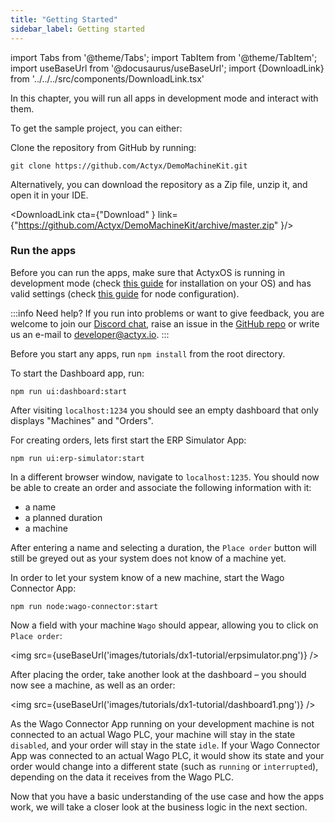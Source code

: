 ```yaml
---
title: "Getting Started"
sidebar_label: Getting started
---
```


import Tabs from '@theme/Tabs';
import TabItem from '@theme/TabItem';
import useBaseUrl from '@docusaurus/useBaseUrl';
import {DownloadLink} from '../../../src/components/DownloadLink.tsx'

In this chapter, you will run all apps in development mode and interact with them.

To get the sample project, you can either:

Clone the repository from GitHub by running:

```text
git clone https://github.com/Actyx/DemoMachineKit.git
```

Alternatively, you can download the repository as a Zip file, unzip it, and open it in your IDE.

<DownloadLink cta={"Download" } link={"https://github.com/Actyx/DemoMachineKit/archive/master.zip" }/>

### Run the apps

Before you can run the apps, make sure that ActyxOS is running in development mode (check [this guide](https://developer.actyx.com/docs/os/getting-started/installation) for installation on your OS) and has valid settings (check [this guide](https://developer.actyx.com/docs/learn-actyx/tutorial#configure-your-nodes) for node configuration).

:::info Need help?
If you run into problems or want to give feedback, you are welcome to join our [Discord chat](https://discord.gg/262yJhc), raise an issue in the [GitHub repo](https://github.com/Actyx/DemoMachineKit/issues) or write us an e-mail to developer@actyx.io.
:::

Before you start any apps, run `npm install` from the root directory.

To start the Dashboard app, run:

```text
npm run ui:dashboard:start
```

After visiting `localhost:1234` you should see an empty dashboard that only displays "Machines" and "Orders".

For creating orders, lets first start the ERP Simulator App:

```text
npm run ui:erp-simulator:start
```

In a different browser window, navigate to `localhost:1235`. You should now be able to create an order and associate the following information with it:

- a name
- a planned duration
- a machine

After entering a name and selecting a duration, the `Place order` button will still be greyed out as your system does not know of a machine yet.

In order to let your system know of a new machine, start the Wago Connector App:

```text
npm run node:wago-connector:start
```

Now a field with your machine `Wago` should appear, allowing you to click on `Place order`:

<img src={useBaseUrl('images/tutorials/dx1-tutorial/erpsimulator.png')} />

After placing the order, take another look at the dashboard – you should now see a machine, as well as an order:

<img src={useBaseUrl('images/tutorials/dx1-tutorial/dashboard1.png')} />

As the Wago Connector App running on your development machine is not connected to an actual Wago PLC, your machine will stay in the state `disabled`, and your order will stay in the state `idle`. If your Wago Connector App was connected to an actual Wago PLC, it would show its state and your order would change into a different state (such as `running` or `interrupted`), depending on the data it receives from the Wago PLC.

Now that you have a basic understanding of the use case and how the apps work, we will take a closer look at the business logic in the next section.
